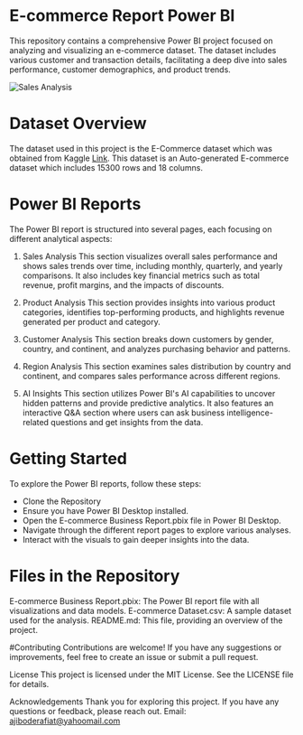 # E-commerce Report Power BI
This repository contains a comprehensive Power BI project focused on analyzing and visualizing an e-commerce dataset. The dataset includes various customer and transaction details, facilitating a deep dive into sales performance, customer demographics, and product trends. 

![Sales Analysis](https://github.com/Rapheehat/E-commerce_report_powerbi/assets/167440482/23c696ba-7559-481c-9b66-b50d4d8c002a)

# Dataset Overview
The dataset used in this project is the E-Commerce dataset which was obtained from Kaggle [Link](https://www.kaggle.com/datasets/onigbenga/ecommerce-dataset). This dataset is an Auto-generated E-commerce dataset which includes 15300 rows and 18 columns.

# Power BI Reports
The Power BI report is structured into several pages, each focusing on different analytical aspects:

1. Sales Analysis
This section visualizes overall sales performance and shows sales trends over time, including monthly, quarterly, and yearly comparisons. It also includes key financial metrics such as total revenue, profit margins, and the impacts of discounts.

2. Product Analysis
This section provides insights into various product categories, identifies top-performing products, and highlights revenue generated per product and category.

3. Customer Analysis
This section breaks down customers by gender, country, and continent, and analyzes purchasing behavior and patterns.

4. Region Analysis
This section examines sales distribution by country and continent, and compares sales performance across different regions.

5. AI Insights
This section utilizes Power BI's AI capabilities to uncover hidden patterns and provide predictive analytics. It also features an interactive Q&A section where users can ask business intelligence-related questions and get insights from the data.

# Getting Started
To explore the Power BI reports, follow these steps:

* Clone the Repository
* Ensure you have Power BI Desktop installed.
* Open the E-commerce Business Report.pbix file in Power BI Desktop.
* Navigate through the different report pages to explore various analyses.
* Interact with the visuals to gain deeper insights into the data.

# Files in the Repository
E-commerce Business Report.pbix: The Power BI report file with all visualizations and data models.
E-commerce Dataset.csv: A sample dataset used for the analysis.
README.md: This file, providing an overview of the project.


#Contributing
Contributions are welcome! If you have any suggestions or improvements, feel free to create an issue or submit a pull request.

License
This project is licensed under the MIT License. See the LICENSE file for details.

Acknowledgements
Thank you for exploring this project. If you have any questions or feedback, please reach out.
Email: ajiboderafiat@yahoomail.com
